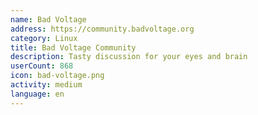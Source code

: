 ```yaml
---
name: Bad Voltage
address: https://community.badvoltage.org
category: Linux
title: Bad Voltage Community
description: Tasty discussion for your eyes and brain
userCount: 868
icon: bad-voltage.png
activity: medium
language: en
---
```


